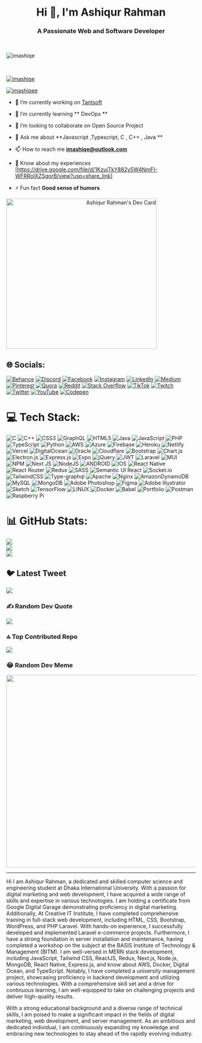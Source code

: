 

<h1 align="center">Hi 👋, I'm Ashiqur Rahman</h1>
<h3 align="center">A Passionate Web and Software Developer </h3>




</br>

<p align="left"> <img src="https://komarev.com/ghpvc/?username=imashiqe&label=Profile%20views&color=0e75b6&style=flat" alt="imashiqe" /> </p>
</br>
<p align="left"> <a href="https://github.com/ryo-ma/github-profile-trophy"><img src="https://github-profile-trophy.vercel.app/?username=imashiqe" alt="imashiqe" /></a> </p>

<p align="left"> <a href="https://twitter.com/imashiqee" target="blank"><img src="https://img.shields.io/twitter/follow/imashiqee?logo=twitter&style=for-the-badge" alt="imashiqee" /></a> </p>


- 🔭 I’m currently working on [Tantsoft](https://tantsoft.com/)

- 🌱 I’m currently learning ** DevOps **

- 👯 I’m looking to collaborate on Open Source Project

- 💬 Ask me about **Javascript ,Typescript, C , C++ , Java **

- 📫 How to reach me **imashiqe@outlook.com**

- 📄 Know about my experiences [https://drive.google.com/file/d/1KzujTkY882y5W4NmFI-WFRRoIXZSgorB/view?usp=share_link]

- ⚡ Fun fact **Good sense of humors**

<a align="right" href="https://app.daily.dev/imashiqe"><img src="https://api.daily.dev/devcards/bfee3ac3e3f046cf832acf7562d0673b.png?r=w0f" width="400" alt="Ashiqur Rahman's Dev Card"/></a>

## 🌐 Socials:
[![Behance](https://img.shields.io/badge/Behance-1769ff?logo=behance&logoColor=white)](https://behance.net/imashiqe) [![Discord](https://img.shields.io/badge/Discord-%237289DA.svg?logo=discord&logoColor=white)](https://discord.gg/imashiqe) [![Facebook](https://img.shields.io/badge/Facebook-%231877F2.svg?logo=Facebook&logoColor=white)](https://www.facebook.com/imashiqee) [![Instagram](https://img.shields.io/badge/Instagram-%23E4405F.svg?logo=Instagram&logoColor=white)](https://instagram.com/imashiqe) [![LinkedIn](https://img.shields.io/badge/LinkedIn-%230077B5.svg?logo=linkedin&logoColor=white)](https://linkedin.com/in/https://www.linkedin.com/imashiqe) [![Medium](https://img.shields.io/badge/Medium-12100E?logo=medium&logoColor=white)](https://medium.com/@imashiqe) [![Pinterest](https://img.shields.io/badge/Pinterest-%23E60023.svg?logo=Pinterest&logoColor=white)](https://pinterest.com/imashiqe) [![Quora](https://img.shields.io/badge/Quora-%23B92B27.svg?logo=Quora&logoColor=white)](https://quora.com/profile/imashiqe) [![Reddit](https://img.shields.io/badge/Reddit-%23FF4500.svg?logo=Reddit&logoColor=white)](https://reddit.com/user/imashiqe) [![Stack Overflow](https://img.shields.io/badge/-Stackoverflow-FE7A16?logo=stack-overflow&logoColor=white)](https://stackoverflow.com/users/imashiqe) [![TikTok](https://img.shields.io/badge/TikTok-%23000000.svg?logo=TikTok&logoColor=white)](https://tiktok.com/@imashiqe) [![Twitch](https://img.shields.io/badge/Twitch-%239146FF.svg?logo=Twitch&logoColor=white)](https://twitch.tv/imashiqe) [![Twitter](https://img.shields.io/badge/Twitter-%231DA1F2.svg?logo=Twitter&logoColor=white)](https://twitter.com/imashiqee) [![YouTube](https://img.shields.io/badge/YouTube-%23FF0000.svg?logo=YouTube&logoColor=white)](https://www.youtube.com/@tantsoft) [![Codepen](https://img.shields.io/badge/Codepen-000000?style=for-the-badge&logo=codepen&logoColor=white)](https://codepen.io/imashiqe) 

# 💻 Tech Stack:
![C](https://img.shields.io/badge/c-%2300599C.svg?style=for-the-badge&logo=c&logoColor=white) ![C++](https://img.shields.io/badge/c++-%2300599C.svg?style=for-the-badge&logo=c%2B%2B&logoColor=white) ![CSS3](https://img.shields.io/badge/css3-%231572B6.svg?style=for-the-badge&logo=css3&logoColor=white) ![GraphQL](https://img.shields.io/badge/-GraphQL-E10098?style=for-the-badge&logo=graphql&logoColor=white) ![HTML5](https://img.shields.io/badge/html5-%23E34F26.svg?style=for-the-badge&logo=html5&logoColor=white) ![Java](https://img.shields.io/badge/java-%23ED8B00.svg?style=for-the-badge&logo=java&logoColor=white) ![JavaScript](https://img.shields.io/badge/javascript-%23323330.svg?style=for-the-badge&logo=javascript&logoColor=%23F7DF1E) ![PHP](https://img.shields.io/badge/php-%23777BB4.svg?style=for-the-badge&logo=php&logoColor=white) ![TypeScript](https://img.shields.io/badge/typescript-%23007ACC.svg?style=for-the-badge&logo=typescript&logoColor=white) ![Python](https://img.shields.io/badge/python-3670A0?style=for-the-badge&logo=python&logoColor=ffdd54) ![AWS](https://img.shields.io/badge/AWS-%23FF9900.svg?style=for-the-badge&logo=amazon-aws&logoColor=white) ![Azure](https://img.shields.io/badge/azure-%230072C6.svg?style=for-the-badge&logo=azure-devops&logoColor=white) ![Firebase](https://img.shields.io/badge/firebase-%23039BE5.svg?style=for-the-badge&logo=firebase) ![Heroku](https://img.shields.io/badge/heroku-%23430098.svg?style=for-the-badge&logo=heroku&logoColor=white) ![Netlify](https://img.shields.io/badge/netlify-%23000000.svg?style=for-the-badge&logo=netlify&logoColor=#00C7B7) ![Vercel](https://img.shields.io/badge/vercel-%23000000.svg?style=for-the-badge&logo=vercel&logoColor=white) ![DigitalOcean](https://img.shields.io/badge/DigitalOcean-%230167ff.svg?style=for-the-badge&logo=digitalOcean&logoColor=white) ![Oracle](https://img.shields.io/badge/Oracle-F80000?style=for-the-badge&logo=oracle&logoColor=white) ![Cloudflare](https://img.shields.io/badge/Cloudflare-F38020?style=for-the-badge&logo=Cloudflare&logoColor=white) ![Bootstrap](https://img.shields.io/badge/bootstrap-%23563D7C.svg?style=for-the-badge&logo=bootstrap&logoColor=white) ![Chart.js](https://img.shields.io/badge/chart.js-F5788D.svg?style=for-the-badge&logo=chart.js&logoColor=white) ![Electron.js](https://img.shields.io/badge/Electron-191970?style=for-the-badge&logo=Electron&logoColor=white) ![Express.js](https://img.shields.io/badge/express.js-%23404d59.svg?style=for-the-badge&logo=express&logoColor=%2361DAFB) ![Expo](https://img.shields.io/badge/expo-1C1E24?style=for-the-badge&logo=expo&logoColor=#D04A37) ![jQuery](https://img.shields.io/badge/jquery-%230769AD.svg?style=for-the-badge&logo=jquery&logoColor=white) ![JWT](https://img.shields.io/badge/JWT-black?style=for-the-badge&logo=JSON%20web%20tokens) ![Laravel](https://img.shields.io/badge/laravel-%23FF2D20.svg?style=for-the-badge&logo=laravel&logoColor=white) ![MUI](https://img.shields.io/badge/MUI-%230081CB.svg?style=for-the-badge&logo=material-ui&logoColor=white) ![NPM](https://img.shields.io/badge/NPM-%23000000.svg?style=for-the-badge&logo=npm&logoColor=white) ![Next JS](https://img.shields.io/badge/Next-black?style=for-the-badge&logo=next.js&logoColor=white) ![NodeJS](https://img.shields.io/badge/node.js-6DA55F?style=for-the-badge&logo=node.js&logoColor=white) ![ANDROID](https://img.shields.io/badge/android-%2320232a.svg?style=for-the-badge&logo=android&logoColor=%a4c639) ![IOS](https://img.shields.io/badge/IOS-%2320232a.svg?style=for-the-badge&logo=apple&logoColor=white) ![React Native](https://img.shields.io/badge/react_native-%2320232a.svg?style=for-the-badge&logo=react&logoColor=%2361DAFB) ![React Router](https://img.shields.io/badge/React_Router-CA4245?style=for-the-badge&logo=react-router&logoColor=white) ![Redux](https://img.shields.io/badge/redux-%23593d88.svg?style=for-the-badge&logo=redux&logoColor=white) ![SASS](https://img.shields.io/badge/SASS-hotpink.svg?style=for-the-badge&logo=SASS&logoColor=white) ![Semantic UI React](https://img.shields.io/badge/Semantic%20UI%20React-%2335BDB2.svg?style=for-the-badge&logo=SemanticUIReact&logoColor=white) ![Socket.io](https://img.shields.io/badge/Socket.io-black?style=for-the-badge&logo=socket.io&badgeColor=010101) ![TailwindCSS](https://img.shields.io/badge/tailwindcss-%2338B2AC.svg?style=for-the-badge&logo=tailwind-css&logoColor=white) ![Type-graphql](https://img.shields.io/badge/-TypeGraphQL-%23C04392?style=for-the-badge) ![Apache](https://img.shields.io/badge/apache-%23D42029.svg?style=for-the-badge&logo=apache&logoColor=white) ![Nginx](https://img.shields.io/badge/nginx-%23009639.svg?style=for-the-badge&logo=nginx&logoColor=white) ![AmazonDynamoDB](https://img.shields.io/badge/Amazon%20DynamoDB-4053D6?style=for-the-badge&logo=Amazon%20DynamoDB&logoColor=white) ![MySQL](https://img.shields.io/badge/mysql-%2300f.svg?style=for-the-badge&logo=mysql&logoColor=white) ![MongoDB](https://img.shields.io/badge/MongoDB-%234ea94b.svg?style=for-the-badge&logo=mongodb&logoColor=white) ![Adobe Photoshop](https://img.shields.io/badge/adobephotoshop-%2331A8FF.svg?style=for-the-badge&logo=adobephotoshop&logoColor=white) 	![Figma](https://img.shields.io/badge/figma-%23F24E1E.svg?style=for-the-badge&logo=figma&logoColor=white) ![Adobe Illustrator](https://img.shields.io/badge/adobeillustrator-%23FF9A00.svg?style=for-the-badge&logo=adobeillustrator&logoColor=white) ![Sketch](https://img.shields.io/badge/Sketch-FFB387?style=for-the-badge&logo=sketch&logoColor=black) ![TensorFlow](https://img.shields.io/badge/TensorFlow-%23FF6F00.svg?style=for-the-badge&logo=TensorFlow&logoColor=white) ![LINUX](https://img.shields.io/badge/Linux-FCC624?style=for-the-badge&logo=linux&logoColor=black) ![Docker](https://img.shields.io/badge/docker-%230db7ed.svg?style=for-the-badge&logo=docker&logoColor=white) ![Babel](https://img.shields.io/badge/Babel-F9DC3e?style=for-the-badge&logo=babel&logoColor=black) ![Portfolio](https://img.shields.io/badge/Portfolio-%23000000.svg?style=for-the-badge&logo=firefox&logoColor=#FF7139) ![Postman](https://img.shields.io/badge/Postman-FF6C37?style=for-the-badge&logo=postman&logoColor=white) ![Raspberry Pi](https://img.shields.io/badge/-RaspberryPi-C51A4A?style=for-the-badge&logo=Raspberry-Pi)
# 📊 GitHub Stats:
![](https://github-readme-stats.vercel.app/api?username=imashiqe&theme=dark&hide_border=false&include_all_commits=false&count_private=false)<br/>
![](https://github-readme-streak-stats.herokuapp.com/?user=imashiqe&theme=dark&hide_border=false)<br/>
![](https://github-readme-stats.vercel.app/api/top-langs/?username=imashiqe&theme=dark&hide_border=false&include_all_commits=false&count_private=false&layout=compact)

## 🐦 Latest Tweet
[![](https://gtce.itsvg.in/api?username=imashiqe)](https://github.com/VishwaGauravIn/github-twitter-card-embed)

### ✍️ Random Dev Quote
![](https://quotes-github-readme.vercel.app/api?type=horizontal&theme=radical)

### 🔝 Top Contributed Repo
![](https://github-contributor-stats.vercel.app/api?username=imashiqe&limit=5&theme=tokyonight&combine_all_yearly_contributions=true)

### 😂 Random Dev Meme
<img src="https://rm.up.railway.app/" width="512px"/>

---

<p>Hi I am Ashiqur Rahman, a dedicated and skilled computer science and engineering student at Dhaka International University. With a passion for digital marketing and web development, I have acquired a wide range of skills and expertise in various technologies.
I am holding a certificate from Google Digital Garage demonstrating proficiency in digital marketing.
<br/>
Additionally, 
At Creative IT Institute, I have completed comprehensive training in full-stack web development, including HTML, CSS, Bootstrap, WordPress, and PHP Laravel. With hands-on experience, I successfully developed and implemented Laravel e-commerce projects.
Furthermore, 
I have a strong foundation in server installation and maintenance, having completed a workshop on the subject at the BASIS Institute of Technology & Management (BITM). I am well-versed in MERN stack development, including JavaScript, Tailwind CSS, ReactJS, Redux, Next.js, Node.js, MongoDB, React Native, Express.js, and know about AWS, Docker, Digital Ocean, and TypeScript.
Notably, I have completed a university management project, showcasing proficiency in backend development and utilizing various technologies. With a comprehensive skill set and a drive for continuous learning, I am well-equipped to take on challenging projects and deliver high-quality results.
  
With a strong educational background and a diverse range of technical skills, I am poised to make a significant impact in the fields of digital marketing, web development, and server management. As an ambitious and dedicated individual, I am continuously expanding my knowledge and embracing new technologies to stay ahead of the rapidly evolving industry.</p>

